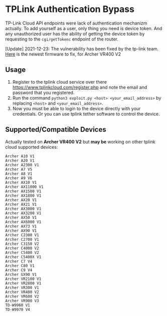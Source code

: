 # TPLink Authentication Bypass
TP-Link Cloud API endpoints were lack of authentication mechanizm actually. To add yourself as a user, only thing you need is device token. And any unauthorized user has the ability of getting the device token by requesting to the `cgi/getTokenc` endpoint of the router.

[Update] 2021-12-23: The vulnerability has been fixed by the tp-link team. [Here](https://static.tp-link.com/upload/beta/2022/202201/20220111/Archer_VR400V2_0.4.0_0.9.1_up_boot(211223)_2021-12-23_21.02.22.zip) is the newest firmware to fix, for Archer VR400 V2 

## Usage
1) Register to the tplink cloud service over there https://www.tplinkcloud.com/register.php and note the email and password that you registered.
2) Run the command `python3 exploit.py <host> <your_email_address>` by replacing `<host>` and `<your_email_address>`.
3) Now you must be able to login to the device directly with your credentials. Or you can use tplink tether software to control the device.

## Supported/Compatible Devices
Actually tested on **Archer VR400 V2** but **may be** working on other tplink cloud supported devices:
```
Archer A10 V1
Archer A20 V1
Archer A2300 V1
Archer A7 V5
Archer A8 V1
Archer A9 V6
Archer AX10 V1
Archer AX11000 V1
Archer AX1500 V1
Archer AX1800 V1
Archer AX20 V1
Archer AX21 V1
Archer AX3000 V1
Archer AX3200 V1
Archer AX50 V1
Archer AX6000 V1
Archer AX73 V1
Archer AX90 V1
Archer C2300 V1
Archer C2700 V1
Archer C3150 V2
Archer C4000 V2
Archer C5400 V2
Archer C5400X V1
Archer C7 V4
Archer C80 V1
Archer C9 V4
Archer GX90 V1
Archer VR2100 V1
Archer VR2800 V1
Archer VR300 V1
Archer VR400 V2
Archer VR600 V2
Archer VR900 V3
TD-W9960 V1
TD-W9970 V4
```
